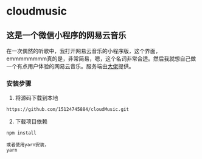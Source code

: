 # cloudmusic

## 这是一个微信小程序的网易云音乐

在一次偶然的听歌中，我打开网易云音乐的小程序版，这个界面，emmmmmmmm真的是，非常简易，嗯，这个名词非常合适。然后我就想自己做一个有点用户体验的网易云音乐。服务端由[大佬](url ' https://github.com/Binaryify/NeteaseCloudMusicApi ')提供。

### 安装步骤

1. 将源码下载到本地

```
https://github.com/15124745884/cloudMusic.git
```

2. 下载项目依赖

```
npm install 
```

```
或者使用yarn安装，
yarn
```